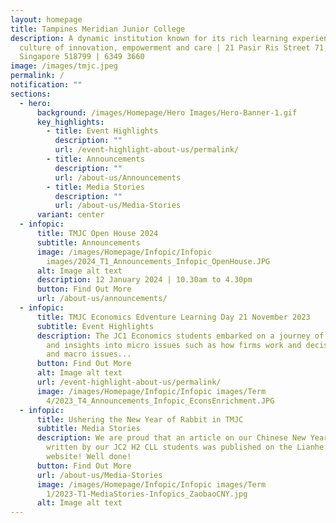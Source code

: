 ```yaml
---
layout: homepage
title: Tampines Meridian Junior College
description: A dynamic institution known for its rich learning experiences in a
  culture of innovation, empowerment and care | 21 Pasir Ris Street 71,
  Singapore 518799 | 6349 3660
image: /images/tmjc.jpeg
permalink: /
notification: ""
sections:
  - hero:
      background: /images/Homepage/Hero Images/Hero-Banner-1.gif
      key_highlights:
        - title: Event Highlights
          description: ""
          url: /event-highlight-about-us/permalink/
        - title: Announcements
          description: ""
          url: /about-us/Announcements
        - title: Media Stories
          description: ""
          url: /about-us/Media-Stories
      variant: center
  - infopic:
      title: TMJC Open House 2024
      subtitle: Announcements
      image: /images/Homepage/Infopic/Infopic
        images/2024_T1_Announcements_Infopic_OpenHouse.JPG
      alt: Image alt text
      description: 12 January 2024 | 10.30am to 4.30pm
      button: Find Out More
      url: /about-us/announcements/
  - infopic:
      title: TMJC Economics Edventure Learning Day 21 November 2023
      subtitle: Event Highlights
      description: The JC1 Economics students embarked on a journey of discovery, fun
        and insights into micro issues such as how firms work and decisions made
        and macro issues...
      button: Find Out More
      alt: Image alt text
      url: /event-highlight-about-us/permalink/
      image: /images/Homepage/Infopic/Infopic images/Term
        4/2023_T4_Announcements_Infopic_EconsEnrichment.JPG
  - infopic:
      title: Ushering the New Year of Rabbit in TMJC
      subtitle: Media Stories
      description: We are proud that an article on our Chinese New Year celebrations
        written by our JC2 H2 CLL students was published on the Lianhe Zaobao
        website! Well done!
      button: Find Out More
      url: /about-us/Media-Stories
      image: /images/Homepage/Infopic/Infopic images/Term
        1/2023-T1-MediaStories-Infopics_ZaobaoCNY.jpg
      alt: Image alt text
---
```

